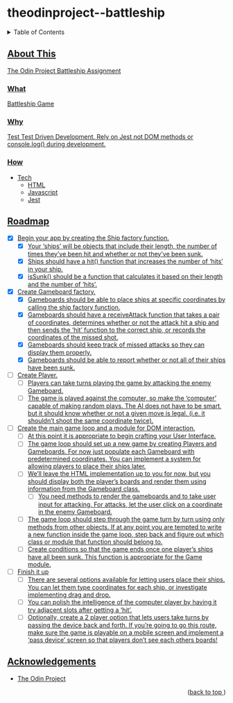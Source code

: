 # theodinproject--battleship
<a name="readme-top"></a>
<details>
    <summary>Table of Contents</summary>
    <ol>
        <li>
            <a href="#about-this">About This</a>
            <ul>
                <li><a href="#what">What</li>
                <li><a href="#why">Why</li>
                <li><a href="#how">How</li>
            </ul>
        </li>
        <li><a href="#roadmap">Roadmap</li>
        <li><a href="#acknowledgements">Acknowledgements</li>
    </ol>
</details>

## About This
The Odin Project Battleship Assignment

### What

Battleship Game

### Why

Test Test Driven Development.
Rely on Jest not DOM methods or console.log() during development.

### How
* Tech
    * HTML
    * Javascript
    * Jest

## Roadmap
- [x] Begin your app by creating the Ship factory function.
    - [x] Your ‘ships’ will be objects that include their length, the number of times they’ve been hit and whether or not they’ve been sunk.
    - [x] Ships should have a hit() function that increases the number of ‘hits’ in your ship.
    - [x] isSunk() should be a function that calculates it based on their length and the number of ‘hits’.
- [x] Create Gameboard factory.
    - [x] Gameboards should be able to place ships at specific coordinates by calling the ship factory function.
    - [x] Gameboards should have a receiveAttack function that takes a pair of coordinates, determines whether or not the attack hit a ship and then sends the ‘hit’ function to the correct ship, or records the coordinates of the missed shot.
    - [x] Gameboards should keep track of missed attacks so they can display them properly.
    - [x] Gameboards should be able to report whether or not all of their ships have been sunk.
- [ ] Create Player.
    - [ ] Players can take turns playing the game by attacking the enemy Gameboard.
    - [ ] The game is played against the computer, so make the ‘computer’ capable of making random plays. The AI does not have to be smart, but it should know whether or not a given move is legal. (i.e. it shouldn’t shoot the same coordinate twice).
- [ ] Create the main game loop and a module for DOM interaction.
    - [ ] At this point it is appropriate to begin crafting your User Interface.
    - [ ] The game loop should set up a new game by creating Players and Gameboards. For now just populate each Gameboard with predetermined coordinates. You can implement a system for allowing players to place their ships later.
    - [ ] We’ll leave the HTML implementation up to you for now, but you should display both the player’s boards and render them using information from the Gameboard class.
        - [ ] You need methods to render the gameboards and to take user input for attacking. For attacks, let the user click on a coordinate in the enemy Gameboard.
    - [ ] The game loop should step through the game turn by turn using only methods from other objects. If at any point you are tempted to write a new function inside the game loop, step back and figure out which class or module that function should belong to.
    - [ ] Create conditions so that the game ends once one player’s ships have all been sunk. This function is appropriate for the Game module.
- [ ] Finish it up
    - [ ] There are several options available for letting users place their ships. You can let them type coordinates for each ship, or investigate implementing drag and drop.
    - [ ] You can polish the intelligence of the computer player by having it try adjacent slots after getting a ‘hit’.
    - [ ] Optionally, create a 2 player option that lets users take turns by passing the device back and forth. If you’re going to go this route, make sure the game is playable on a mobile screen and implement a ‘pass device’ screen so that players don’t see each others boards!

## Acknowledgements
* [The Odin Project](https://www.theodinproject.com/)
<p align="right">(<a href="#readme-top">back to top </a>)</p>